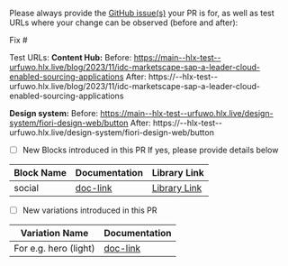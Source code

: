 Please always provide the [GitHub issue(s)](../issues) your PR is for, as well as test URLs where your change can be observed (before and after):

Fix #<gh-issue-id>

Test URLs:
**Content Hub:**
Before: https://main--hlx-test--urfuwo.hlx.live/blog/2023/11/idc-marketscape-sap-a-leader-cloud-enabled-sourcing-applications
After: https://<branch>--hlx-test--urfuwo.hlx.live/blog/2023/11/idc-marketscape-sap-a-leader-cloud-enabled-sourcing-applications

**Design system:**
Before: https://main--hlx-test--urfuwo.hlx.live/design-system/fiori-design-web/button
After: https://<branch>--hlx-test--urfuwo.hlx.live/design-system/fiori-design-web/button


- [ ] New Blocks introduced in this PR
      If yes, please provide details below

Block Name    | Documentation | Library Link
------------- | -------------|----------------
social | [doc-link](https://sap.sharepoint.com/sites/207899/_layouts/15/doc.aspx?sourcedoc={5c2d8d7b-f6d5-4356-b71c-3730ad5886db}&action=edit) | [Library Link](https://social--hlx-test--urfuwo.hlx.page/tools/sidekick/library.html?plugin=blocks&path=/tools/sidekick/blocks/social&index=1)


- [ ] New variations introduced in this PR

Variation Name    | Documentation
------------- | -------------
 For e.g. hero (light)  | [doc-link](https://sap.sharepoint.com/:w:/r/sites/207899/_layouts/15/Doc.aspx?sourcedoc=%7B0B62F23A-5C8F-4C2D-BA2E-C444D3631B51%7D&file=hero.docx&action=default&mobileredirect=true)
